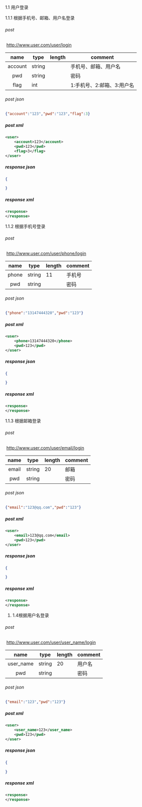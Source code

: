 1.1 用户登录

1.1.1 根据手机号、邮箱、用户名登录

###### post

​	http://www.user.com/user/login

|   name    | type   | length | comment                    |
| :-------: | ------ | ------ | -------------------------- |
|  account  | string |        | 手机号、邮箱、用户名       |
|    pwd    | string |        | 密码                       |
|   flag    | int    |        | 1:手机号、2:邮箱、3:用户名 |

###### post json
```json
{"account":"123","pwd":"123","flag":3}
```

##### post xml

```xml
<user>
	<account>123</account>
	<pwd>123</pwd>
	<flag>3</flag>
</user>
```

##### response json
```json
{
    
}
```
##### response xml
```xml
<response>
</response>
```

1.1.2 根据手机号登录

###### post

​	http://www.user.com/user/phone/login

| name  | type   | length | comment |
| :---: | ------ | ------ | ------- |
| phone | string | 11     | 手机号  |
|  pwd  | string |        | 密码    |

###### post json
```json
{"phone":"13147444320","pwd":"123"}
```

##### post xml

```xml
<user>
    <phone>13147444320</phone>
    <pwd>123</pwd>
</user>
```

##### response json
```json
{
    
}
```
##### response xml
```xml
<response>
</response>
```

1.1.3 根据邮箱登录

###### post

​	http://www.user.com/user/email/login

| name  | type   | length | comment |
| :---: | ------ | ------ | ------- |
| email | string | 20     | 邮箱    |
|  pwd  | string |        | 密码    |

###### post json

```json
{"email":"123@qq.com","pwd":"123"}
```

##### post xml

```xml
<user>
    <email>123@qq.com</email>
    <pwd>123</pwd>
</user>
```
##### response json
```json
{
    
}
```
##### response xml
```xml
<response>
</response>
```

1. 1.4根据用户名登录

###### post

​	http://www.user.com/user/user_name/login

|   name    | type   | length | comment |
| :-------: | ------ | ------ | ------- |
| user_name | string | 20     | 用户名  |
|    pwd    | string |        | 密码    |

###### post json

```json
{"email":"123","pwd":"123"}
```

##### post xml

```xml
<user>
    <user_name>123</user_name>
    <pwd>123</pwd>
</user>
```

##### response json
```json
{
    
}
```
##### response xml
```xml
<response>
</response>
```